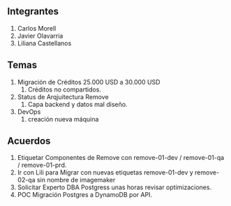 ## Integrantes
1. Carlos Morell
1. Javier Olavarria
1. Liliana Castellanos

## Temas
1. Migración de Créditos 25.000 USD a 30.000 USD
    1. Créditos no compartidos.
1. Status de Arqjuitectura Remove
    1. Capa backend y datos mal diseño.
1. DevOps
    1. creación nueva máquina 


## Acuerdos
1. Etiquetar Componentes de Remove con remove-01-dev / remove-01-qa / remove-01-prd.
1. Ir con Lili para Migrar con nuevas etiquetas remove-01-dev y remove-02-qa sin nombre de imagemaker
1. Solicitar Experto DBA Postgress unas horas revisar optimizaciones.
1. POC Migración Postgres a DynamoDB por API.
